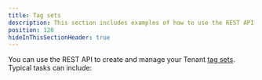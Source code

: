 ```yaml
---
title: Tag sets
description: This section includes examples of how to use the REST API to create and manage Tenant tag sets in Octopus.
position: 120
hideInThisSectionHeader: true
---
```

You can use the REST API to create and manage your Tenant [tag sets](/docs/deployment-patterns/multi-tenant-deployments/tenant-tags.md#TenantTags-Managingtenanttags). Typical tasks can include: